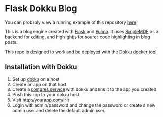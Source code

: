 # Flask Dokku Blog

You can probably view a running example of this repository [here](http://blog.adamlamers.com)

This is a blog engine created with [Flask](http://flask.pocoo.org/) and
[Bulma](http://bulma.io). It uses [SimpleMDE](https://simplemde.com/) as a backend for editing, and
[highlightjs](https://highlightjs.org/) for source code highlighting in blog posts.

This repo is designed to work and be deployed with the [Dokku](http://dokku.io) docker tool.

Installation with Dokku
------------------

1. Set up [dokku](http://dokku.viewdocs.io/dokku/getting-started/installation/) on a host
2. Create an app on that host
3. Create a [postgres service](https://github.com/dokku/dokku-postgres) with dokku and link it to the app you created
4. Push this app to your dokku host
5. Visit http://yourapp.com/init
6. Login with admin/password and change the password or create a new admin user and delete the
   default admin user.
